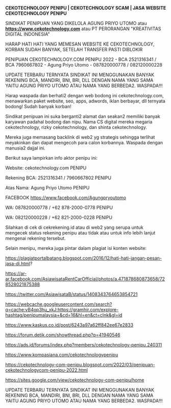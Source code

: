 **CEKOTECHNOLOGY PENIPU | CEKOTECHNOLOGY SCAM | JASA WEBSITE CEKOTECHNOLOGY PENIPU**

SINDIKAT PENIPUAN YANG DIKELOLA AGUNG PRIYO UTOMO atau **https://www.cekotechnology.com** atau PT PERORANGAN "KREATIVITAS DIGITAL INDONESIA"

HARAP HATI HATI YANG MEMESAN WEBSITE KE CEKOTECHNOLOGY, KORBAN SUDAH BANYAK, SETELAH TRANSFER PASTI DIBLOKIR

PENIPUAN CEKOTECHNOLOGY.COM PENIPU 2022 - BCA 2521316341 / BCA 7960667802 - Agung Priyo Utomo - 087820000778 / 082120000228

UPDATE TERBARU TERNYATA SINDIKAT INI MENGGUNAKAN BANYAK REKENING BCA, MANDIRI, BNI, BRI, DLL DENGAN NAMA YANG SAMA YAITU AGUNG PRIYO UTOMO ATAU NAMA YANG BERBEDA2. WASPADA!!!

Harap waspada dan berhati2 dengan web bodong ini cekotechnology.com, menawarkan paket website, seo, apps, adwords, iklan berbayar, dll ternyata bodong! Sudah banyak korban!

Sindikat penipuan ini suka berganti2 alamat dan seakan2 memiliki banyak karyawan padahal bodong dan nipu. Nama CS digital mereka megaria cekotechnology, rizky cekotechnology, dan shinta cekotechnology.

Mereka juga memasang backlink di web2 yg strategis sehingga terlihat meyakinkan dan dapat mengecoh para calon korbannya. Waspada dengan manusia2 dajjal ini.

Berikut saya lampirkan info aktor penipu ini:

Website: cekotechnology.com PENIPU

Rekening BCA: 2521316341 / 7960667802 PENIPU

Atas Nama: Agung Priyo Utomo PENIPU

FACEBOOK https://www.facebook.com/Agungpryoutomo

WA: 087820000778 / +62 878-2000-0778 PENIPU

WA: 082120000228 / +62 821-2000-0228 PENIPU

Silahkan di cek di cekrekening.id atau di web2 yang serupa untuk mengecek status rekening penipu atau tidak atau untuk info lebih lanjut mengenai rekening tersebut.

Selain menipu, mereka juga pintar dalam plagiat isi konten website:


https://plagiatportalbatang.blogspot.com/2016/12/hati-hati-jangan-pesan-jasa-di.html?

https://ar-ar.facebook.com/AsiawisataRentCarOfficial/photos/a.471878680873658/728528021875388

https://twitter.com/AsiawisataB/status/1408343764653854721

https://webcache.googleusercontent.com/search?q=cache:vB4op3hu_xkJ:https://gramhir.com/explore-hashtag/penipumalaysia+&cd=16&hl=en&ct=clnk&gl=id

https://www.kaskus.co.id/post/6243a97a62ff842ee67e2833

https://forum.detik.com/showthread.php?p=41940546

https://ads.id/forums/index.php?members/cekotechnology-penipu.240311

https://www.kompasiana.com/cekotechnologypenipu

https://cekotechnology-com-penipu.blogspot.com/2022/03/penipuan-cekotechnologycom-penipu-2022.html

https://sites.google.com/view/cekotechnology-com-penipu/home

UPDATE TERBARU TERNYATA SINDIKAT INI MENGGUNAKAN BANYAK REKENING BCA, MANDIRI, BNI, BRI, DLL DENGAN NAMA YANG SAMA YAITU AGUNG PRIYO UTOMO ATAU NAMA YANG BERBEDA2. WASPADA!!!
